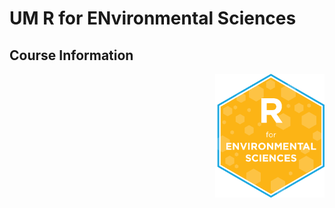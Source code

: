 
# UM R for ENvironmental Sciences
## Course Information


<img src="img/R_for_EnvSci.png" alt="blogdown logo" align="right" width="175pm"/> 

